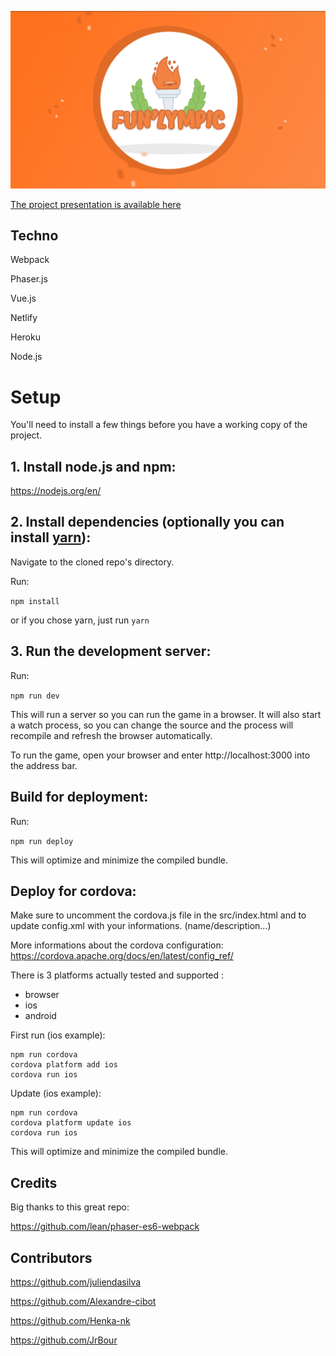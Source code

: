 ![Home page](https://github.com/Alexandre-cibot/Fun-Lympic/blob/master/assets/presentation.png)

[The project presentation is available here](https://github.com/Alexandre-cibot/Fun-Lympic/blob/master/Fun'Lympic_Presentation.pdf)

## Techno
Webpack

Phaser.js

Vue.js

Netlify

Heroku

Node.js

# Setup
You'll need to install a few things before you have a working copy of the project.

## 1. Install node.js and npm:

https://nodejs.org/en/


## 2. Install dependencies (optionally you can install [yarn](https://yarnpkg.com/)):

Navigate to the cloned repo's directory.

Run:

```npm install``` 

or if you chose yarn, just run ```yarn```

## 3. Run the development server:

Run:

```npm run dev```

This will run a server so you can run the game in a browser. It will also start a watch process, so you can change the source and the process will recompile and refresh the browser automatically.

To run the game, open your browser and enter http://localhost:3000 into the address bar.


## Build for deployment:

Run:

```npm run deploy```

This will optimize and minimize the compiled bundle.

## Deploy for cordova:
Make sure to uncomment the cordova.js file in the src/index.html and to update config.xml with your informations. (name/description...)

More informations about the cordova configuration:
https://cordova.apache.org/docs/en/latest/config_ref/

There is 3 platforms actually tested and supported : 
- browser
- ios
- android

First run (ios example):

```
npm run cordova
cordova platform add ios
cordova run ios
```

Update (ios example):

```
npm run cordova
cordova platform update ios
cordova run ios
```

This will optimize and minimize the compiled bundle.

## Credits
Big thanks to this great repo:

https://github.com/lean/phaser-es6-webpack

## Contributors

https://github.com/juliendasilva

https://github.com/Alexandre-cibot

https://github.com/Henka-nk

https://github.com/JrBour